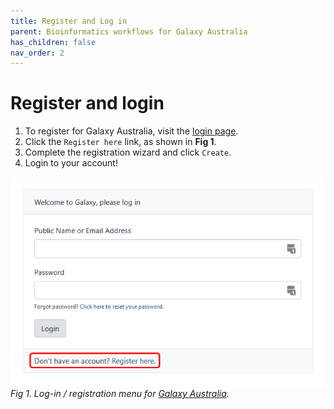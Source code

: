 ```yaml
---
title: Register and Log in
parent: Bioinformatics workflows for Galaxy Australia
has_children: false
nav_order: 2
---
```


# Register and login

1. To register for Galaxy Australia, visit the [login page](https://usegalaxy.org.au/login).
2. Click the ```Register here``` link, as shown in **Fig 1**.
3. Complete the registration wizard and click ```Create```.
4. Login to your account!

![](images/1_register.png)
*Fig 1. Log-in / registration menu for [Galaxy Australia](https://usegalaxy.org.au/).*

